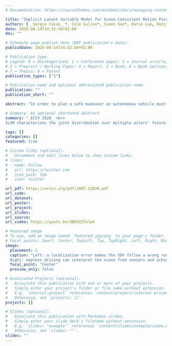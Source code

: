 ```yaml
---
# Documentation: https://sourcethemes.com/academic/docs/managing-content/

title: "Implicit Latent Variable Model for Scene-Consistent Motion Forecasting"
authors: [__Sergio Casas__*, Cole Gulino*, Simon Suo*, Katie Luo, Renjie Liao, Raquel Urtasun]
date: 2020-08-14T14:32:50+02:00
doi: ""

# Schedule page publish date (NOT publication's date).
publishDate: 2020-08-14T14:32:50+02:00

# Publication type.
# Legend: 0 = Uncategorized; 1 = Conference paper; 2 = Journal article;
# 3 = Preprint / Working Paper; 4 = Report; 5 = Book; 6 = Book section;
# 7 = Thesis; 8 = Patent
publication_types: ["1"]

# Publication name and optional abbreviated publication name.
publication: ""
publication_short: ""

abstract: "In order to plan a safe maneuver an autonomous vehicle must accurately perceive its environment, and understand the interactions among traffic participants. In this paper, we aim to learn scene-consistent motion forecasts of complex urban traffic directly from sensor data. In particular, we propose to characterize the joint distribution over future trajectories via an implicit latent variable model. We model the scene as an interaction graph and employ powerful graph neural networks to learn a distributed latent representation of the scene. Coupled with a deterministic decoder, we obtain trajectory samples that are consistent across traffic participants, achieving state-of-the-art results in motion forecasting and interaction understanding. Last but not least, we demonstrate that our motion forecasts result in safer and more comfortable motion planning."

# Summary. An optional shortened abstract.
summary: "_ECCV 2020_ <br>
ILVM characterizes the joint distribution over multiple actors' future trajectories"

tags: []
categories: []
featured: true

# Custom links (optional).
#   Uncomment and edit lines below to show custom links.
# links:
# - name: Follow
#   url: https://twitter.com
#   icon_pack: fab
#   icon: twitter

url_pdf: https://arxiv.org/pdf/2007.12036.pdf
url_code:
url_dataset:
url_poster:
url_project:
url_slides:
url_source:
url_video: https://youtu.be/dBOVZ2Tulp4

# Featured image
# To use, add an image named `featured.jpg/png` to your page's folder. 
# Focal points: Smart, Center, TopLeft, Top, TopRight, Left, Right, BottomLeft, Bottom, BottomRight.
image:
  placement: 1
  caption: "Left: a localization error makes the SDV follow a wrong route when using an HD map, driving into traffic. <br>
  Right: mapless driving can interpret the scene from sensors and achieve a safe plan that follows a high-level command."
  focal_point: "Center"
  preview_only: false

# Associated Projects (optional).
#   Associate this publication with one or more of your projects.
#   Simply enter your project's folder or file name without extension.
#   E.g. `internal-project` references `content/project/internal-project/index.md`.
#   Otherwise, set `projects: []`.
projects: []

# Slides (optional).
#   Associate this publication with Markdown slides.
#   Simply enter your slide deck's filename without extension.
#   E.g. `slides: "example"` references `content/slides/example/index.md`.
#   Otherwise, set `slides: ""`.
slides: ""
---
```

